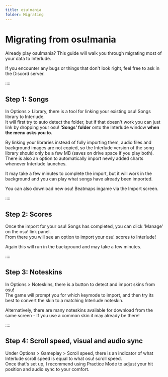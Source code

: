 ```yaml
---
title: osu!mania
folder: Migrating
---
```

# Migrating from osu!mania

Already play osu!mania? This guide will walk you through migrating most of your data to Interlude.

If you encounter any bugs or things that don't look right, feel free to ask in the Discord server.

::::

## Step 1: Songs

In Options > Library, there is a tool for linking your existing osu! Songs library to Interlude.  
It will first try to auto detect the folder, but if that doesn't work you can just link by dropping your osu! **'Songs' folder** onto the Interlude window **when the menu asks you to.**

By linking your libraries instead of fully importing them, audio files and background images are not copied, so the Interlude version of the song library should only be a few MB (saves on drive space if you play both).  
There is also an option to automatically import newly added charts whenever Interlude launches.

It may take a few minutes to complete the import, but it will work in the background and you can play what songs have already been imported.

You can also download new osu! Beatmaps ingame via the Import screen.

::::

## Step 2: Scores

Once the import for your osu! Songs has completed, you can click 'Manage' on the osu! link panel.  
From there you will see an option to import your osu! scores to Interlude!

Again this will run in the background and may take a few minutes.

::::

## Step 3: Noteskins

In Options > Noteskins, there is a button to detect and import skins from osu!  
The game will prompt you for which keymode to import, and then try its best to convert the skin to a matching Interlude noteskin.

Alternatively, there are many noteskins available for download from the same screen - If you use a common skin it may already be there!

::::

## Step 4: Scroll speed, visual and audio sync

Under Options > Gameplay > Scroll speed, there is an indicator of what Interlude scroll speed is equal to what osu! scroll speed.  
Once that's set up, I recommend using Practice Mode to adjust your hit position and audio sync to your comfort.